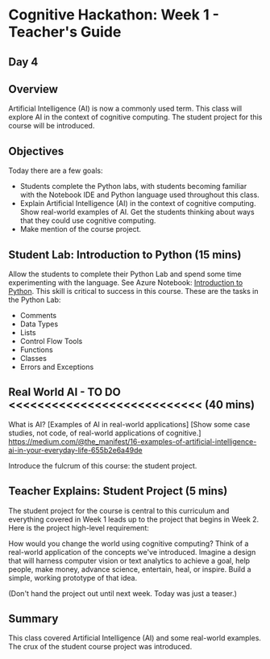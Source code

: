 # Cognitive Hackathon: Week 1 - Teacher's Guide
## Day 4

## Overview
Artificial Intelligence (AI) is now a commonly used term. This class will explore AI in the context of cognitive computing. The student project for this course will be introduced.

## Objectives
Today there are a few goals:
* Students complete the Python labs, with students becoming familiar with the Notebook IDE and Python language used throughout this class. 
* Explain Artificial Intelligence (AI) in the context of cognitive computing. Show real-world examples of AI. Get the students thinking about ways that they could use cognitive computing. 
* Make mention of the course project.

## Student Lab: Introduction to Python (15 mins)

Allow the students to complete their Python Lab and spend some time experimenting with the language. See Azure Notebook: [Introduction to Python]("https://notebooks.azure.com/dan-bcwqcg/projects/teals-cogserv-examples"). This skill is critical to success in this course. These are the tasks in the Python Lab:

* Comments
* Data Types
* Lists
* Control Flow Tools
* Functions
* Classes
* Errors and Exceptions


## Real World AI - TO DO <<<<<<<<<<<<<<<<<<<<<<<<<<< (40 mins)

What is AI?
[Examples of AI in real-world applications]
[Show some case studies, not code, of real-world applications of cognitive.]
https://medium.com/@the_manifest/16-examples-of-artificial-intelligence-ai-in-your-everyday-life-655b2e6a49de


Introduce the fulcrum of this course: the student project.

## Teacher Explains: Student Project (5 mins)

The student project for the course is central to this curriculum and everything covered in Week 1 leads up to the project that begins in Week 2.  Here is the project high-level requirement: 

How would you change the world using cognitive computing? Think of a real-world application of the concepts we've introduced. Imagine a design that will harness computer vision or text analytics to achieve a goal, help people, make money, advance science, entertain, heal, or inspire. Build a simple, working prototype of that idea.

(Don't hand the project out until next week. Today was just a teaser.)

## Summary
This class covered Artificial Intelligence (AI) and some real-world examples. The crux of the student course project was introduced.
